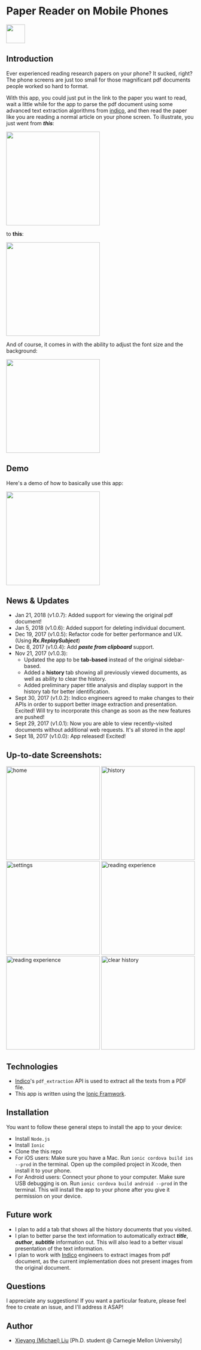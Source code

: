# Paper Reader on Mobile Phones

<img width="50" src="preview/icon.png"/>

## Introduction

Ever experienced reading research papers on your phone? It sucked, right? The phone screens are just too small for those magnificant pdf documents people worked so hard to format.

With this app, you could just put in the link to the paper you want to read, wait a little while for the app to parse the pdf document using some advanced text extraction algorithms from [indico](indico.com), and then read the paper like you are reading a normal article on your phone screen. To illustrate, you just went from ***this***:

<img width="250" src="preview/reading-pdf.jpg" />

to **this**:

<img width="250" src="preview/reading-parsed-pdf.png" />

And of course, it comes in with the ability to adjust the font size and the background:

<img width="250" src="preview/settings.png" />

## Demo
Here's a demo of how to basically use this app:

<img width="250" src="preview/demo.gif" />


## News & Updates
- Jan 21, 2018 (v1.0.7): Added support for viewing the original pdf document!
- Jan 5, 2018 (v1.0.6): Added support for deleting individual document.
- Dec 19, 2017 (v1.0.5): Refactor code for better performance and UX. (Using ***Rx.ReplaySubject***)
- Dec 8, 2017 (v1.0.4): Add ***paste from clipboard*** support.
- Nov 21, 2017 (v1.0.3): 
  - Updated the app to be **tab-based** instead of the original sidebar-based.
  - Added a **history** tab showing all previously viewed documents, as well as ability to clear the history.
  - Added preliminary paper title analysis and display support in the history tab for better identification.
- Sept 30, 2017 (v1.0.2): Indico engineers agreed to make changes to their APIs in order to support better image extraction and presentation. Excited! Will try to incorporate this change as soon as the new features are pushed!
- Sept 29, 2017 (v1.0.1): Now you are able to view recently-visited documents without additional web requests. It's all stored in the app!
- Sept 18, 2017 (v1.0.0): App released! Excited!

## Up-to-date Screenshots:

<img width="250" src="preview/app-home.png" alt="home"/> <img width="250" src="preview/app-history.png" alt="history"/> <img width="250" src="preview/app-settings.png" alt="settings"/> <img width="250" src="preview/app-readingex.png" alt="reading experience"/> <img width="250" src="preview/app-originaldoc.png" alt="reading experience"/> <img width="250" src="preview/app-clearhistory.png" alt="clear history"/>

## Technologies

- [Indico](https://indico.io)'s `pdf_extraction` API is used to extract all the texts from a PDF file.
- This app is written using the [Ionic Framwork](https://ionicframework.com).


## Installation

You want to follow these general steps to install the app to your device:

- Install `Node.js`
- Install `Ionic`
- Clone the this repo
- For iOS users: Make sure you have a Mac. Run `ionic cordova build ios --prod` in the terminal. Open up the compiled project in Xcode, then install it to your phone.
- For Android users: Connect your phone to your computer. Make sure USB debugging is on. Run `ionic cordova build android --prod` in the terminal. This will install the app to your phone after you give it permission on your device.



## Future work

- I plan to add a tab that shows all the history documents that you visited.
- I plan to better parse the text information to automatically extract ***title***, ***author***, ***subtitle*** information out. This will also lead to a better visual presentation of the text information.
- I plan to work with [Indico](https://indico.io) engineers to extract images from pdf document, as the current implementation does not present images from the original document. 

## Questions

I appreciate any suggestions! If you want a particular feature, please feel free to create an issue, and I'll address it ASAP!


## Author

- [Xieyang (Michael) Liu](https://lxieyang.github.io)     [Ph.D. student @ Carnegie Mellon University]